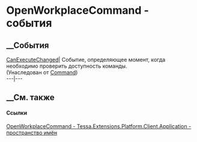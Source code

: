 # OpenWorkplaceCommand - события
##  __События
[CanExecuteChanged](E_Tessa_UI_Command_CanExecuteChanged.htm)|  Событие,
определяющее момент, когда необходимо проверить доступность команды.  
(Унаследован от [Command](T_Tessa_UI_Command.htm))  
---|---  
##  __См. также
#### Ссылки
[OpenWorkplaceCommand -
](T_Tessa_Extensions_Platform_Client_Application_OpenWorkplaceCommand.htm)
[Tessa.Extensions.Platform.Client.Application - пространство
имён](N_Tessa_Extensions_Platform_Client_Application.htm)
